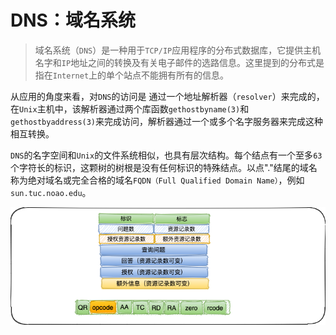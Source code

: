 # DNS：域名系统

> 域名系统（`DNS`）是一种用于`TCP/IP`应用程序的分布式数据库，它提供主机名字和`IP`地址之间的转换及有关电子邮件的选路信息。这里提到的分布式是指在`Internet`上的单个站点不能拥有所有的信息。

从应用的角度来看，对`DNS`的访问是 通过一个地址解析器（`resolver`）来完成的，在`Unix`主机中，该解析器通过两个库函数`gethostbyname(3)`和`gethostbyaddress(3)`来完成访问，解析器通过一个或多个名字服务器来完成这种相互转换。 

`DNS`的名字空间和`Unix`的文件系统相似，也具有层次结构。每个结点有一个至多`63`个字符长的标识，这颗树的树根是没有任何标识的特殊结点。以点"."结尾的域名称为绝对域名或完全合格的域名`FQDN（Full Qualified Domain Name）`，例如`sun.tuc.noao.edu`。

![dns-header-data](./reference-media/dns-header-data.png)	

